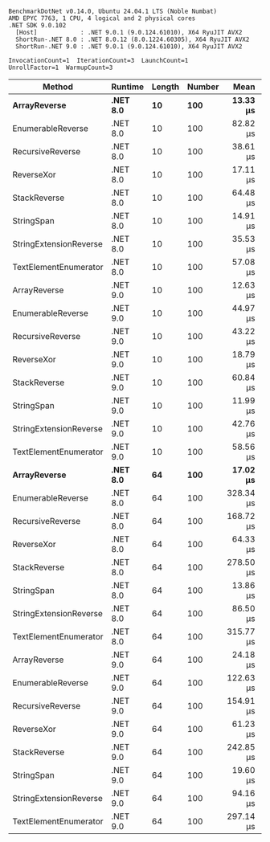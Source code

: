 ```

BenchmarkDotNet v0.14.0, Ubuntu 24.04.1 LTS (Noble Numbat)
AMD EPYC 7763, 1 CPU, 4 logical and 2 physical cores
.NET SDK 9.0.102
  [Host]            : .NET 9.0.1 (9.0.124.61010), X64 RyuJIT AVX2
  ShortRun-.NET 8.0 : .NET 8.0.12 (8.0.1224.60305), X64 RyuJIT AVX2
  ShortRun-.NET 9.0 : .NET 9.0.1 (9.0.124.61010), X64 RyuJIT AVX2

InvocationCount=1  IterationCount=3  LaunchCount=1  
UnrollFactor=1  WarmupCount=3  

```
| Method                 | Runtime  | Length | Number | Mean      | Error     | StdDev    | Median     | Min        | Max       | Allocated |
|----------------------- |--------- |------- |------- |----------:|----------:|----------:|-----------:|-----------:|----------:|----------:|
| **ArrayReverse**           | **.NET 8.0** | **10**     | **100**    |  **13.33 μs** | **146.66 μs** |  **8.039 μs** |  **10.970 μs** |   **6.732 μs** |  **22.28 μs** |  **10.09 KB** |
| EnumerableReverse      | .NET 8.0 | 10     | 100    |  82.82 μs | 231.47 μs | 12.688 μs |  79.038 μs |  72.455 μs |  96.97 μs |  25.72 KB |
| RecursiveReverse       | .NET 8.0 | 10     | 100    |  38.61 μs | 407.45 μs | 22.334 μs |  28.910 μs |  22.767 μs |  64.15 μs |  33.53 KB |
| ReverseXor             | .NET 8.0 | 10     | 100    |  17.11 μs | 159.22 μs |  8.727 μs |  14.336 μs |  10.109 μs |  26.89 μs |  10.09 KB |
| StackReverse           | .NET 8.0 | 10     | 100    |  64.48 μs | 410.70 μs | 22.512 μs |  59.973 μs |  44.564 μs |  88.91 μs |  31.19 KB |
| StringSpan             | .NET 8.0 | 10     | 100    |  14.91 μs | 190.63 μs | 10.449 μs |   9.227 μs |   8.536 μs |  26.97 μs |   5.41 KB |
| StringExtensionReverse | .NET 8.0 | 10     | 100    |  35.53 μs | 286.54 μs | 15.706 μs |  26.850 μs |  26.078 μs |  53.66 μs |  28.84 KB |
| TextElementEnumerator  | .NET 8.0 | 10     | 100    |  57.08 μs |  63.64 μs |  3.488 μs |  57.838 μs |  53.271 μs |  60.12 μs |  10.09 KB |
| ArrayReverse           | .NET 9.0 | 10     | 100    |  12.63 μs | 135.42 μs |  7.423 μs |  10.490 μs |   6.512 μs |  20.89 μs |   9.81 KB |
| EnumerableReverse      | .NET 9.0 | 10     | 100    |  44.97 μs | 137.31 μs |  7.526 μs |  42.720 μs |  38.831 μs |  53.37 μs |  17.63 KB |
| RecursiveReverse       | .NET 9.0 | 10     | 100    |  43.22 μs | 263.06 μs | 14.419 μs |  39.289 μs |  31.174 μs |  59.20 μs |  33.53 KB |
| ReverseXor             | .NET 9.0 | 10     | 100    |  18.79 μs | 112.92 μs |  6.189 μs |  15.654 μs |  14.802 μs |  25.92 μs |  10.09 KB |
| StackReverse           | .NET 9.0 | 10     | 100    |  60.84 μs | 232.84 μs | 12.763 μs |  66.994 μs |  46.166 μs |  69.36 μs |  30.86 KB |
| StringSpan             | .NET 9.0 | 10     | 100    |  11.99 μs | 176.22 μs |  9.659 μs |   6.652 μs |   6.181 μs |  23.14 μs |   5.13 KB |
| StringExtensionReverse | .NET 9.0 | 10     | 100    |  42.76 μs | 180.48 μs |  9.893 μs |  48.295 μs |  31.343 μs |  48.66 μs |  17.63 KB |
| TextElementEnumerator  | .NET 9.0 | 10     | 100    |  58.56 μs |  64.51 μs |  3.536 μs |  58.991 μs |  54.833 μs |  61.87 μs |   9.81 KB |
| **ArrayReverse**           | **.NET 8.0** | **64**     | **100**    |  **17.02 μs** | **273.27 μs** | **14.979 μs** |   **8.375 μs** |   **8.365 μs** |  **34.31 μs** |  **30.41 KB** |
| EnumerableReverse      | .NET 8.0 | 64     | 100    | 328.34 μs | 351.64 μs | 19.274 μs | 336.920 μs | 306.262 μs | 341.83 μs |  59.31 KB |
| RecursiveReverse       | .NET 8.0 | 64     | 100    | 168.72 μs | 232.32 μs | 12.734 μs | 168.293 μs | 156.211 μs | 181.67 μs | 560.88 KB |
| ReverseXor             | .NET 8.0 | 64     | 100    |  64.33 μs | 244.16 μs | 13.383 μs |  62.606 μs |  51.886 μs |  78.49 μs |  30.41 KB |
| StackReverse           | .NET 8.0 | 64     | 100    | 278.50 μs | 672.16 μs | 36.843 μs | 279.471 μs | 241.180 μs | 314.85 μs |  88.22 KB |
| StringSpan             | .NET 8.0 | 64     | 100    |  13.86 μs | 208.75 μs | 11.442 μs |   7.343 μs |   7.163 μs |  27.07 μs |  15.56 KB |
| StringExtensionReverse | .NET 8.0 | 64     | 100    |  86.50 μs | 548.23 μs | 30.050 μs |  69.320 μs |  68.979 μs | 121.20 μs |  68.69 KB |
| TextElementEnumerator  | .NET 8.0 | 64     | 100    | 315.77 μs | 580.36 μs | 31.811 μs | 304.459 μs | 291.154 μs | 351.69 μs |  20.25 KB |
| ArrayReverse           | .NET 9.0 | 64     | 100    |  24.18 μs | 395.74 μs | 21.692 μs |  12.062 μs |  11.251 μs |  49.22 μs |  30.41 KB |
| EnumerableReverse      | .NET 9.0 | 64     | 100    | 122.63 μs | 228.73 μs | 12.537 μs | 116.167 μs | 114.635 μs | 137.08 μs |  38.22 KB |
| RecursiveReverse       | .NET 9.0 | 64     | 100    | 154.91 μs | 145.75 μs |  7.989 μs | 156.162 μs | 146.364 μs | 162.19 μs | 560.88 KB |
| ReverseXor             | .NET 9.0 | 64     | 100    |  61.23 μs | 226.10 μs | 12.393 μs |  58.900 μs |  50.163 μs |  74.62 μs |  30.13 KB |
| StackReverse           | .NET 9.0 | 64     | 100    | 242.85 μs | 640.15 μs | 35.089 μs | 231.301 μs | 214.991 μs | 282.26 μs |  88.22 KB |
| StringSpan             | .NET 9.0 | 64     | 100    |  19.60 μs | 379.94 μs | 20.826 μs |   8.255 μs |   6.903 μs |  43.63 μs |  15.23 KB |
| StringExtensionReverse | .NET 9.0 | 64     | 100    |  94.16 μs | 373.24 μs | 20.459 μs |  87.513 μs |  77.855 μs | 117.12 μs |  38.22 KB |
| TextElementEnumerator  | .NET 9.0 | 64     | 100    | 297.14 μs | 195.46 μs | 10.714 μs | 300.761 μs | 285.082 μs | 305.57 μs |  20.25 KB |
